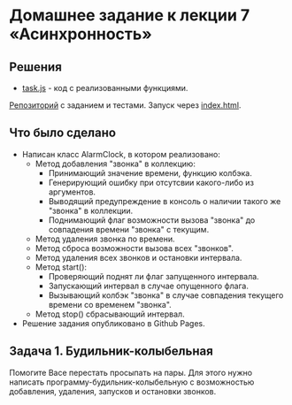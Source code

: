 # Домашнее задание к лекции 7 «Асинхронность» 

## Решения
 * <a href="https://github.com/Nephedov/bjs-2-homeworks/blob/bjs-53/7.async/task.js">task.js</a> - код с реализованными функциями.

<a href="https://github.com/Nephedov/bjs-2-homeworks/tree/bjs-53/7.async">Репозиторий</a> с заданием и тестами.
Запуск через <a href="https://github.com/Nephedov/bjs-2-homeworks/blob/bjs-53/7.async/index.html">index.html</a>.

## Что было сделано
* Написан класс AlarmClock, в котором реализовано:
  * Метод добавления "звонка" в коллекцию:
    * Принимающий значение времени, функцию колбэка.
    * Генерирующий ошибку при отсутсвии какого-либо из аргументов.
    * Выводящий предупреждение в консоль о наличии такого же "звонка" в коллекции.
    * Поднимающий флаг возможности вызова "звонка" до совпадения времени "звонка" с текущим.
  * Метод удаления звонка по времени.
  * Метод сброса возможности вызова всех "звонков".
  * Метод удаления всех звонков и остановки интервала.
  * Метод start():
    * Проверяющий поднят ли флаг запущенного интервала.
    * Запускающий интервал в случае опущенного флага.
    * Вызывающий колбэк "звонка" в случае совпадения текущего времени со временем "звонка".
  * Метод stop() сбрасывающий интервал.
* Решение задания опубликовано в Github Pages.

## Задача 1. Будильник-колыбельная

Помогите Васе перестать просыпать на пары. 
Для этого нужно написать программу-будильник-колыбельную с возможностью добавления, удаления, запусков и остановки звонков.
